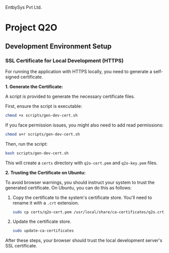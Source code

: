 EntbySys Pvt Ltd.

# Project Q2O

## Development Environment Setup

### SSL Certificate for Local Development (HTTPS)

For running the application with HTTPS locally, you need to generate a self-signed certificate.

**1. Generate the Certificate:**

A script is provided to generate the necessary certificate files.

First, ensure the script is executable:
```bash
chmod +x scripts/gen-dev-cert.sh
```
If you face permission issues, you might also need to add read permissions:
```bash
chmod u+r scripts/gen-dev-cert.sh
```

Then, run the script:
```bash
bash scripts/gen-dev-cert.sh
```
This will create a `certs` directory with `q2o-cert.pem` and `q2o-key.pem` files.

**2. Trusting the Certificate on Ubuntu:**

To avoid browser warnings, you should instruct your system to trust the generated certificate. On Ubuntu, you can do this as follows:

1.  Copy the certificate to the system's certificate store. You'll need to rename it with a `.crt` extension.
    ```bash
    sudo cp certs/q2o-cert.pem /usr/local/share/ca-certificates/q2o.crt
    ```

2.  Update the certificate store.
    ```bash
    sudo update-ca-certificates
    ```

After these steps, your browser should trust the local development server's SSL certificate.
